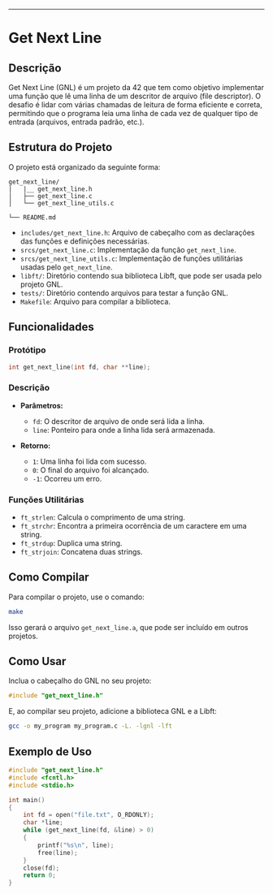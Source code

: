 
---

# Get Next Line

## Descrição

Get Next Line (GNL) é um projeto da 42 que tem como objetivo implementar uma função que lê uma linha de um descritor de arquivo (file descriptor). O desafio é lidar com várias chamadas de leitura de forma eficiente e correta, permitindo que o programa leia uma linha de cada vez de qualquer tipo de entrada (arquivos, entrada padrão, etc.).

## Estrutura do Projeto

O projeto está organizado da seguinte forma:

```
get_next_line/
|   |__ get_next_line.h
│   ├── get_next_line.c
│   └── get_next_line_utils.c

└── README.md
```

- `includes/get_next_line.h`: Arquivo de cabeçalho com as declarações das funções e definições necessárias.
- `srcs/get_next_line.c`: Implementação da função `get_next_line`.
- `srcs/get_next_line_utils.c`: Implementação de funções utilitárias usadas pelo `get_next_line`.
- `libft/`: Diretório contendo sua biblioteca Libft, que pode ser usada pelo projeto GNL.
- `tests/`: Diretório contendo arquivos para testar a função GNL.
- `Makefile`: Arquivo para compilar a biblioteca.

## Funcionalidades

### Protótipo

```c
int get_next_line(int fd, char **line);
```

### Descrição

- **Parâmetros:**
  - `fd`: O descritor de arquivo de onde será lida a linha.
  - `line`: Ponteiro para onde a linha lida será armazenada.

- **Retorno:**
  - `1`: Uma linha foi lida com sucesso.
  - `0`: O final do arquivo foi alcançado.
  - `-1`: Ocorreu um erro.

### Funções Utilitárias

- `ft_strlen`: Calcula o comprimento de uma string.
- `ft_strchr`: Encontra a primeira ocorrência de um caractere em uma string.
- `ft_strdup`: Duplica uma string.
- `ft_strjoin`: Concatena duas strings.

## Como Compilar

Para compilar o projeto, use o comando:

```bash
make
```

Isso gerará o arquivo `get_next_line.a`, que pode ser incluído em outros projetos.

## Como Usar

Inclua o cabeçalho do GNL no seu projeto:

```c
#include "get_next_line.h"
```

E, ao compilar seu projeto, adicione a biblioteca GNL e a Libft:

```bash
gcc -o my_program my_program.c -L. -lgnl -lft
```

## Exemplo de Uso

```c
#include "get_next_line.h"
#include <fcntl.h>
#include <stdio.h>

int main()
{
    int fd = open("file.txt", O_RDONLY);
    char *line;
    while (get_next_line(fd, &line) > 0)
    {
        printf("%s\n", line);
        free(line);
    }
    close(fd);
    return 0;
}
```
